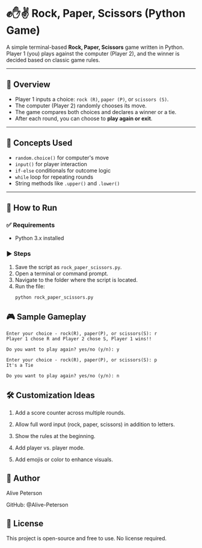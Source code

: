 # ✊✋✌️ Rock, Paper, Scissors (Python Game)

A simple terminal-based **Rock, Paper, Scissors** game written in Python. Player 1 (you) plays against the computer (Player 2), and the winner is decided based on classic game rules.

---

## 📌 Overview

- Player 1 inputs a choice: `rock (R)`, `paper (P)`, or `scissors (S)`.
- The computer (Player 2) randomly chooses its move.
- The game compares both choices and declares a winner or a tie.
- After each round, you can choose to **play again or exit**.

---

## 🧠 Concepts Used

- `random.choice()` for computer's move
- `input()` for player interaction
- `if-else` conditionals for outcome logic
- `while` loop for repeating rounds
- String methods like `.upper()` and `.lower()`

---

## 🚀 How to Run

### ✅ Requirements

- Python 3.x installed

### ▶️ Steps

1. Save the script as `rock_paper_scissors.py`.
2. Open a terminal or command prompt.
3. Navigate to the folder where the script is located.
4. Run the file:
   ```bash
   python rock_paper_scissors.py
   ```
## 🎮 Sample Gameplay
```vbnet
Enter your choice - rock(R), paper(P), or scissors(S): r
Player 1 chose R and Player 2 chose S, Player 1 wins!!

Do you want to play again? yes/no (y/n): y

Enter your choice - rock(R), paper(P), or scissors(S): p
It's a Tie

Do you want to play again? yes/no (y/n): n
```
## 🛠️ Customization Ideas

1. Add a score counter across multiple rounds.

2. Allow full word input (rock, paper, scissors) in addition to letters.

3. Show the rules at the beginning.

4. Add player vs. player mode.

5. Add emojis or color to enhance visuals.

## 👤 Author

Alive Peterson

GitHub: @Alive-Peterson

## 🪪 License
This project is open-source and free to use. No license required.